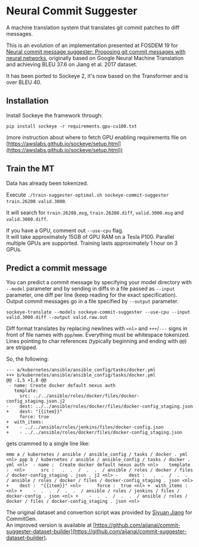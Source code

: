 Neural Commit Suggester
=======================
A machine translation system that translates git commit patches to diff messages.

This is an evolution of an implementation presented at FOSDEM 19 for [Neural commit message suggester: Proposing git commit messages with neural networks](https://fosdem.org/2019/schedule/event/ml_on_code_commit_message/), originally based on Google Neural Machine Translation and achieving BLEU 37.6 on Jiang et al. 2017 dataset.

It has been ported to Sockeye 2, it's now based on the Transformer and is over BLEU 40. 

Installation
------------
Install Sockeye the framework through:

```
pip install sockeye -r requirements.gpu-cu100.txt
```
(more instruction about where to fetch GPU enabling requirements file on [https://awslabs.github.io/sockeye/setup.html](https://awslabs.github.io/sockeye/setup.html))

Train the MT
------------
Data has already been tokenized.

Execute `./train-suggester-optimal.sh sockeye-commit-suggester train.26208 valid.3000`.

It will search for `train.26208.msg`, `train.26208.diff`, `valid.3000.msg` and `valid.3000.diff`.

If you have a GPU, comment out `--use-cpu` flag.  
It will take approximately 15GB of GPU RAM on a Tesla P100. Parallel multiple GPUs are supported. Training lasts approximately 1 hour on 3 GPUs.

Predict a commit message
------------------------
You can predict a commit message by specifying your model directory with `--model` parameter and by sending in diffs in a file passed as `--input` parameter, one diff per line (keep reading for the exact specification). 
Output commit messages go in a file specified by `--output` parameter.

```
sockeye-translate --models sockeye-commit-suggester --use-cpu --input valid.3000.diff --output valid.raw.out
```

Diff format translates by replacing newlines with `<nl>` and `+++`/`---` signs in front of file names with `ppp`/`mmm`. Everything must be whitespace tokenized. 
Lines pointing to char references (typically beginning and ending with `@@`) are stripped.

So, the following:
```
--- a/kubernetes/ansible/ansible_config/tasks/docker.yml
+++ b/kubernetes/ansible/ansible_config/tasks/docker.yml
@@ -1,5 +1,8 @@
 - name: Create docker default nexus auth
   template:
     src: ../../ansible/roles/docker/files/docker-config_staging.json.j2
-    dest: ../../ansible/roles/docker/files/docker-config_staging.json
+    dest: "{{item}}"
     force: true
+  with_items:
+    - ../../ansible/roles/jenkins/files/docker-config.json
+    - ../../ansible/roles/docker/files/docker-config_staging.json
```

gets crammed to a single line like: 
```
mmm a / kubernetes / ansible / ansible_config / tasks / docker . yml <nl> ppp b / kubernetes / ansible / ansible_config / tasks / docker . yml <nl>  - name :  Create docker default nexus auth <nl>    template :  <nl>      src :   .  .  /  .  .  / ansible / roles / docker / files / docker-config_staging . json . j2 <nl> -    dest :   .  .  /  .  .  / ansible / roles / docker / files / docker-config_staging . json <nl> +    dest :  "{{item}}" <nl>      force :  true <nl> +  with_items :  <nl> +    -  .  .  /  .  .  / ansible / roles / jenkins / files / docker-config . json <nl> +    -  .  .  /  .  .  / ansible / roles / docker / files / docker-config_staging . json <nl> 
```

The original dataset and convertion script was provided by [Siyuan Jiang](https://sjiang1.github.io/commitgen/) for CommitGen.  
An improved version is available at [https://github.com/aijanai/commit-suggester-dataset-builder](https://github.com/aijanai/commit-suggester-dataset-builder).
